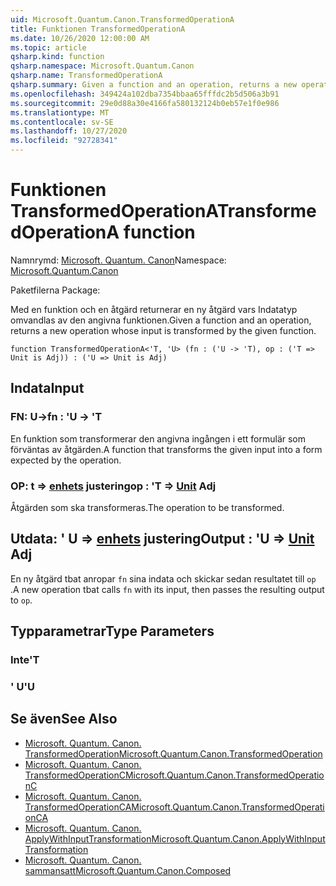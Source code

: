 ```yaml
---
uid: Microsoft.Quantum.Canon.TransformedOperationA
title: Funktionen TransformedOperationA
ms.date: 10/26/2020 12:00:00 AM
ms.topic: article
qsharp.kind: function
qsharp.namespace: Microsoft.Quantum.Canon
qsharp.name: TransformedOperationA
qsharp.summary: Given a function and an operation, returns a new operation whose input is transformed by the given function.
ms.openlocfilehash: 349424a102dba7354bbaa65fffdc2b5d506a3b91
ms.sourcegitcommit: 29e0d88a30e4166fa580132124b0eb57e1f0e986
ms.translationtype: MT
ms.contentlocale: sv-SE
ms.lasthandoff: 10/27/2020
ms.locfileid: "92728341"
---
```

# <a name="transformedoperationa-function"></a><span data-ttu-id="2cfc9-102">Funktionen TransformedOperationA</span><span class="sxs-lookup"><span data-stu-id="2cfc9-102">TransformedOperationA function</span></span>

<span data-ttu-id="2cfc9-103">Namnrymd: [Microsoft. Quantum. Canon](xref:Microsoft.Quantum.Canon)</span><span class="sxs-lookup"><span data-stu-id="2cfc9-103">Namespace: [Microsoft.Quantum.Canon](xref:Microsoft.Quantum.Canon)</span></span>

<span data-ttu-id="2cfc9-104">Paketfilerna [](https://nuget.org/packages/)</span><span class="sxs-lookup"><span data-stu-id="2cfc9-104">Package: [](https://nuget.org/packages/)</span></span>


<span data-ttu-id="2cfc9-105">Med en funktion och en åtgärd returnerar en ny åtgärd vars Indatatyp omvandlas av den angivna funktionen.</span><span class="sxs-lookup"><span data-stu-id="2cfc9-105">Given a function and an operation, returns a new operation whose input is transformed by the given function.</span></span>

```qsharp
function TransformedOperationA<'T, 'U> (fn : ('U -> 'T), op : ('T => Unit is Adj)) : ('U => Unit is Adj)
```


## <a name="input"></a><span data-ttu-id="2cfc9-106">Indata</span><span class="sxs-lookup"><span data-stu-id="2cfc9-106">Input</span></span>

### <a name="fn--u---t"></a><span data-ttu-id="2cfc9-107">FN: U-></span><span class="sxs-lookup"><span data-stu-id="2cfc9-107">fn : 'U -> 'T</span></span>

<span data-ttu-id="2cfc9-108">En funktion som transformerar den angivna ingången i ett formulär som förväntas av åtgärden.</span><span class="sxs-lookup"><span data-stu-id="2cfc9-108">A function that transforms the given input into a form expected by the operation.</span></span>


### <a name="op--t--unit-adj"></a><span data-ttu-id="2cfc9-109">OP: t => [enhets](xref:microsoft.quantum.lang-ref.unit) justering</span><span class="sxs-lookup"><span data-stu-id="2cfc9-109">op : 'T => [Unit](xref:microsoft.quantum.lang-ref.unit) Adj</span></span>

<span data-ttu-id="2cfc9-110">Åtgärden som ska transformeras.</span><span class="sxs-lookup"><span data-stu-id="2cfc9-110">The operation to be transformed.</span></span>



## <a name="output--u--unit-adj"></a><span data-ttu-id="2cfc9-111">Utdata: ' U => [enhets](xref:microsoft.quantum.lang-ref.unit) justering</span><span class="sxs-lookup"><span data-stu-id="2cfc9-111">Output : 'U => [Unit](xref:microsoft.quantum.lang-ref.unit) Adj</span></span>

<span data-ttu-id="2cfc9-112">En ny åtgärd tbat anropar `fn` sina indata och skickar sedan resultatet till `op` .</span><span class="sxs-lookup"><span data-stu-id="2cfc9-112">A new operation tbat calls `fn` with its input, then passes the resulting output to `op`.</span></span>

## <a name="type-parameters"></a><span data-ttu-id="2cfc9-113">Typparametrar</span><span class="sxs-lookup"><span data-stu-id="2cfc9-113">Type Parameters</span></span>

### <a name="t"></a><span data-ttu-id="2cfc9-114">Inte</span><span class="sxs-lookup"><span data-stu-id="2cfc9-114">'T</span></span>


### <a name="u"></a><span data-ttu-id="2cfc9-115">' U</span><span class="sxs-lookup"><span data-stu-id="2cfc9-115">'U</span></span>



## <a name="see-also"></a><span data-ttu-id="2cfc9-116">Se även</span><span class="sxs-lookup"><span data-stu-id="2cfc9-116">See Also</span></span>

- [<span data-ttu-id="2cfc9-117">Microsoft. Quantum. Canon. TransformedOperation</span><span class="sxs-lookup"><span data-stu-id="2cfc9-117">Microsoft.Quantum.Canon.TransformedOperation</span></span>](xref:Microsoft.Quantum.Canon.TransformedOperation)
- [<span data-ttu-id="2cfc9-118">Microsoft. Quantum. Canon. TransformedOperationC</span><span class="sxs-lookup"><span data-stu-id="2cfc9-118">Microsoft.Quantum.Canon.TransformedOperationC</span></span>](xref:Microsoft.Quantum.Canon.TransformedOperationC)
- [<span data-ttu-id="2cfc9-119">Microsoft. Quantum. Canon. TransformedOperationCA</span><span class="sxs-lookup"><span data-stu-id="2cfc9-119">Microsoft.Quantum.Canon.TransformedOperationCA</span></span>](xref:Microsoft.Quantum.Canon.TransformedOperationCA)
- [<span data-ttu-id="2cfc9-120">Microsoft. Quantum. Canon. ApplyWithInputTransformation</span><span class="sxs-lookup"><span data-stu-id="2cfc9-120">Microsoft.Quantum.Canon.ApplyWithInputTransformation</span></span>](xref:Microsoft.Quantum.Canon.ApplyWithInputTransformation)
- [<span data-ttu-id="2cfc9-121">Microsoft. Quantum. Canon. sammansatt</span><span class="sxs-lookup"><span data-stu-id="2cfc9-121">Microsoft.Quantum.Canon.Composed</span></span>](xref:Microsoft.Quantum.Canon.Composed)